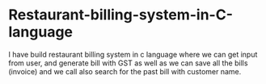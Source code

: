 # Restaurant-billing-system-in-C-language
I have build restaurant billing system in c language where we can get input from user, and generate bill with GST as well as we can save all the bills (invoice) and we call also search for the past bill with customer name.
